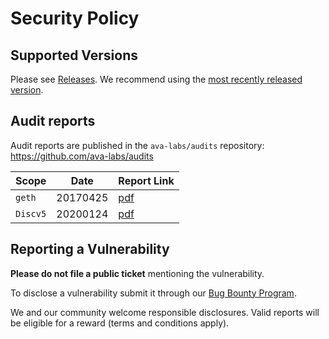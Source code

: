 # Security Policy

## Supported Versions

Please see [Releases](https://github.com/ava-labs/avalanchego/releases). We recommend using the [most recently released version](https://github.com/ethereum/go-ethereum/releases/latest).

## Audit reports

Audit reports are published in the `ava-labs/audits` repository: https://github.com/ava-labs/audits

| Scope | Date | Report Link |
| ------- | ------- | ----------- |
| `geth` | 20170425 | [pdf](https://github.com/ethereum/go-ethereum/blob/master/docs/audits/2017-04-25_Geth-audit_Truesec.pdf) |
| `Discv5` | 20200124 | [pdf](https://github.com/ethereum/go-ethereum/blob/master/docs/audits/2020-01-24_DiscV5_audit_Cure53.pdf) |

## Reporting a Vulnerability

**Please do not file a public ticket** mentioning the vulnerability.

To disclose a vulnerability submit it through our [Bug Bounty Program](https://hackenproof.com/avalanche).

We and our community welcome responsible disclosures. Valid reports will be eligible for a reward (terms and conditions apply).
